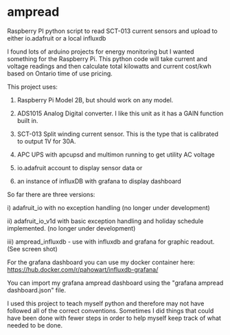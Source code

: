 # ampread
Raspberry PI python script to read SCT-013 current sensors and upload to either io.adafruit or a local influxdb

I found lots of arduino projects for energy monitoring but I wanted something for the Raspberry Pi. This python code will take current and voltage readings and then calculate total kilowatts and current cost/kwh based on Ontario time of use pricing.

This project uses:

1. Raspberry Pi Model 2B, but should work on any model.

2. ADS1015 Analog Digital converter. I like this unit as it has a GAIN function built in.
 
3. SCT-013 Split winding current sensor. This is the type that is calibrated to output 1V for 30A.
 
4. APC UPS with apcupsd and multimon running to get utility AC voltage
 
5. io.adafruit account to display sensor data or

6. an instance of influxDB with grafana to display dashboard

So far there are three versions:

  i) adafruit_io with no exception handling (no longer under development)
  
  ii) adafruit_io_v1d with basic exception handling and holiday schedule implemented. (no longer under development)
  
  iii) ampread_influxdb - use with influxdb and grafana for graphic readout. (See screen shot)
  
For the grafana dashboard you can use my docker container here: https://hub.docker.com/r/pahowart/influxdb-grafana/

You can import my grafana ampread dashboard using the "grafana ampread dashboard.json" file.

I used this project to teach myself python and therefore may not have followed all of the correct conventions. Sometimes I did things that could have been done with fewer steps in order to help myself keep track of what needed to be done.

